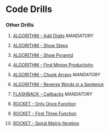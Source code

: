 # Code Drills


### Other Drills

1. [ALGORITHM - Add Digits](./01-algo-add-digits) *MANDATORY*

2. [ALGORITHM - Show Steps](./02-algo-show-steps)

3. [ALGORITHM - Show Pyramid](./03-algo-show-pyramid)

4. [ALGORITHM - Find Minion Productivity](./04-algo-minion-productivity)

5. [ALGORITHM - Chunk Arrays](./05-algo-chunk-arrays) *MANDATORY*

6. [ALGORITHM - Reverse Words in a Sentence](./06-algo-reverse-words)

7. [FLASHBACK - Callbacks](./07-flash-callbacks) *MANDATORY*

8. [ROCKET - Only Once Function](./08-rock-only-once-function)

9. [ROCKET - First Three Function](./09-rock-first-three-function)

10. [ROCKET - Spiral Matrix Iteration](./10-rock-spiral-matrix-iteration)